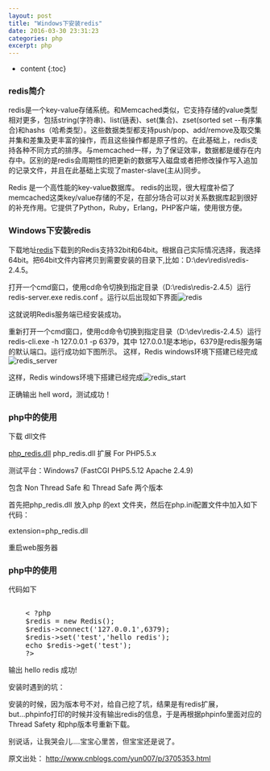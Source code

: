 ```yaml
---
layout: post
title: "Windows下安装redis"
date: 2016-03-30 23:31:23
categories: php
excerpt: php
---
```


* content
{:toc}

### redis简介

redis是一个key-value存储系统。和Memcached类似，它支持存储的value类型相对更多，包括string(字符串)、list(链表)、set(集合)、zset(sorted set --有序集合)和hashs（哈希类型）。这些数据类型都支持push/pop、add/remove及取交集并集和差集及更丰富的操作，而且这些操作都是原子性的。在此基础上，redis支持各种不同方式的排序。与memcached一样，为了保证效率，数据都是缓存在内存中。区别的是redis会周期性的把更新的数据写入磁盘或者把修改操作写入追加的记录文件，并且在此基础上实现了master-slave(主从)同步。

Redis 是一个高性能的key-value数据库。 redis的出现，很大程度补偿了memcached这类key/value存储的不足，在部分场合可以对关系数据库起到很好的补充作用。它提供了Python，Ruby，Erlang，PHP客户端，使用很方便。

### Windows下安装redis

下载地址[redis](https://github.com/dmajkic/redis/downloads)下载到的Redis支持32bit和64bit。根据自己实际情况选择，我选择64bit。把64bit文件内容拷贝到需要安装的目录下,比如：D:\dev\redis\redis-2.4.5。

打开一个cmd窗口，使用cd命令切换到指定目录（D:\redis\redis-2.4.5）运行 redis-server.exe redis.conf 。运行以后出现如下界面![redis](http://hexing-w.github.io/css/pics/redis.jpg)

这就说明Redis服务端已经安装成功。

重新打开一个cmd窗口，使用cd命令切换到指定目录（D:\dev\redis-2.4.5）运行 redis-cli.exe -h 127.0.0.1 -p 6379，其中 127.0.0.1是本地ip，6379是redis服务端的默认端口。运行成功如下图所示。
这样，Redis windows环境下搭建已经完成
![redis_server](http://hexing-w.github.io/css/pics/redis_server.jpg)

这样，Redis windows环境下搭建已经完成![redis_start](http://hexing-w.github.io/css/pics/redis_start.jpg)

正确输出 hell word，测试成功！

### php中的使用

下载 dll文件

[php_redis.dll](http://download.csdn.net/download/bluesky321/5355093)
php_redis.dll 扩展 For PHP5.5.x

测试平台：Windows7 (FastCGI PHP5.5.12 Apache 2.4.9)

包含 Non Thread Safe 和 Thread Safe 两个版本

首先把php_redis.dll 放入php 的ext 文件夹，然后在php.ini配置文件中加入如下代码：

extension=php_redis.dll

重启web服务器

### php中的使用

代码如下
<pre>  
    < ?php
    $redis = new Redis();
    $redis->connect('127.0.0.1',6379);
    $redis->set('test','hello redis');
    echo $redis->get('test');
    ?>
</pre>

输出 hello  redis 成功!

安装时遇到的坑：

安装的时候，因为版本号不对，给自己挖了坑，结果是有redis扩展，but...phpinfo打印的时候并没有输出redis的信息，于是再根据phpinfo里面对应的Thread Safety 和php版本号重新下载。

别说话，让我哭会儿....宝宝心里苦，但宝宝还是说了。

原文出处： http://www.cnblogs.com/yun007/p/3705353.html




